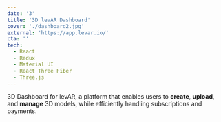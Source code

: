 ```yaml
---
date: '3'
title: '3D levAR Dashboard'
cover: './dashboard2.jpg'
external: 'https://app.levar.io/'
cta: ''
tech:
  - React
  - Redux
  - Material UI
  - React Three Fiber
  - Three.js
---
```


3D Dashboard for levAR, a platform that enables users to **create**, **upload**, and **manage** 3D models, while efficiently handling subscriptions and payments.
